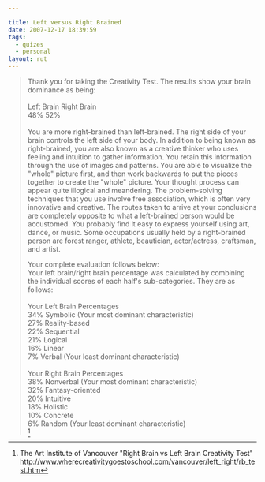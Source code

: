 ```yaml
---

title: Left versus Right Brained
date: 2007-12-17 18:39:59
tags:
  - quizes
  - personal
layout: rut
---
```


<blockquote markdown="1"> 	
Thank you for taking the Creativity Test. The results show your brain dominance as being:<br />
<br />
Left Brain 	Right Brain<br />
48% 	52%<br />
<br />
You are more right-brained than left-brained. The right side of your brain controls the left side of your body. In addition to being known as right-brained, you are also known as a creative thinker who uses feeling and intuition to gather information. You retain this information through the use of images and patterns. You are able to visualize the "whole" picture first, and then work backwards to put the pieces together to create the "whole" picture. Your thought process can appear quite illogical and meandering. The problem-solving techniques that you use involve free association, which is often very innovative and creative. The routes taken to arrive at your conclusions are completely opposite to what a left-brained person would be accustomed. You probably find it easy to express yourself using art, dance, or music. Some occupations usually held by a right-brained person are forest ranger, athlete, beautician, actor/actress, craftsman, and artist.<br />

Your complete evaluation follows below: </br>
Your left brain/right brain percentage was calculated by combining the individual scores of each half's sub-categories. They are as follows:<br />
<br />
Your Left Brain Percentages<br />
  34% 	Symbolic (Your most dominant characteristic)<br />
  27% 	Reality-based<br />
  22% 	Sequential<br />
  21% 	Logical<br />
  16% 	Linear<br />
  7% 	Verbal (Your least dominant characteristic)<br />
<br />
Your Right Brain Percentages<br />
  38% 	Nonverbal (Your most dominant characteristic)<br />
  32% 	Fantasy-oriented<br />
  20% 	Intuitive<br />
  18% 	Holistic<br />
  10% 	Concrete<br />
  6% 	Random (Your least dominant characteristic)<br />
[^200712171]</blockquote>

[^200712171]: The Art Institute of Vancouver "Right Brain vs Left Brain Creativity Test"  <http://www.wherecreativitygoestoschool.com/vancouver/left_right/rb_test.htm>


